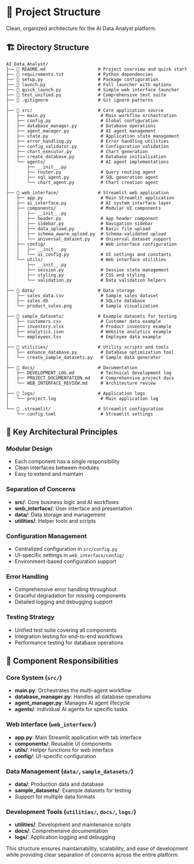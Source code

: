 # 📁 Project Structure

Clean, organized architecture for the AI Data Analyst platform.

## 🏗️ Directory Structure

```
AI_Data_Analyst/
├── 📄 README.md                    # Project overview and quick start
├── 📄 requirements.txt             # Python dependencies
├── 📄 setup.py                     # Package configuration
├── 📄 launch.py                    # Full launcher with options
├── 📄 quick_launch.py              # Simple web interface launcher
├── 📄 test_unified.py              # Comprehensive test suite
├── 📄 .gitignore                   # Git ignore patterns
│
├── 📁 src/                         # Core application source
│   ├── main.py                     # Main workflow orchestration
│   ├── config.py                   # Global configuration
│   ├── database_manager.py         # Database operations
│   ├── agent_manager.py            # AI agent management
│   ├── state.py                    # Application state management
│   ├── error_handling.py           # Error handling utilities
│   ├── config_validator.py         # Configuration validation
│   ├── chart_executor.py           # Chart generation
│   ├── create_database.py          # Database initialization
│   └── agents/                     # AI agent implementations
│       ├── __init__.py
│       ├── router.py               # Query routing agent
│       ├── sql_agent.py            # SQL generation agent
│       └── chart_agent.py          # Chart creation agent
│
├── 📁 web_interface/               # Streamlit web application
│   ├── app.py                      # Main Streamlit application
│   ├── ai_interface.py             # AI system interface layer
│   ├── components/                 # Modular UI components
│   │   ├── __init__.py
│   │   ├── header.py               # App header component
│   │   ├── sidebar.py              # Navigation sidebar
│   │   ├── data_upload.py          # Basic file upload
│   │   ├── schema_aware_upload.py  # Schema-validated upload
│   │   └── universal_dataset.py    # Universal dataset support
│   ├── config/                     # Web interface configuration
│   │   ├── __init__.py
│   │   └── ui_config.py            # UI settings and constants
│   └── utils/                      # Web interface utilities
│       ├── __init__.py
│       ├── session.py              # Session state management
│       ├── styling.py              # CSS and styling
│       └── validation.py           # Data validation helpers
│
├── 📁 data/                        # Data storage
│   ├── sales_data.csv              # Sample sales dataset
│   ├── sales.db                    # SQLite database
│   └── product_sales.png           # Sample visualization
│
├── 📁 sample_datasets/             # Example datasets for testing
│   ├── customers.csv               # Customer data example
│   ├── inventory.xlsx              # Product inventory example
│   ├── analytics.json              # Website analytics example
│   └── employees.tsv               # Employee data example
│
├── 📁 utilities/                   # Utility scripts and tools
│   ├── enhance_database.py         # Database optimization tool
│   └── create_sample_datasets.py   # Sample data generator
│
├── 📁 docs/                        # Documentation
│   ├── DEVELOPMENT_LOG.md          # Technical development log
│   ├── PROJECT_DOCUMENTATION.md    # Comprehensive project docs
│   └── WEB_INTERFACE_REVIEW.md     # Architecture review
│
├── 📁 logs/                        # Application logs
│   └── project.log                 # Main application log
│
└── 📁 .streamlit/                  # Streamlit configuration
    └── config.toml                 # Streamlit settings
```

## 🎯 Key Architectural Principles

### **Modular Design**
- Each component has a single responsibility
- Clean interfaces between modules
- Easy to extend and maintain

### **Separation of Concerns**
- **src/**: Core business logic and AI workflows
- **web_interface/**: User interface and presentation
- **data/**: Data storage and management
- **utilities/**: Helper tools and scripts

### **Configuration Management**
- Centralized configuration in `src/config.py`
- UI-specific settings in `web_interface/config/`
- Environment-based configuration support

### **Error Handling**
- Comprehensive error handling throughout
- Graceful degradation for missing components
- Detailed logging and debugging support

### **Testing Strategy**
- Unified test suite covering all components
- Integration testing for end-to-end workflows
- Performance testing for database operations

## 🔧 Component Responsibilities

### **Core System (`src/`)**
- **main.py**: Orchestrates the multi-agent workflow
- **database_manager.py**: Handles all database operations
- **agent_manager.py**: Manages AI agent lifecycle
- **agents/**: Individual AI agents for specific tasks

### **Web Interface (`web_interface/`)**
- **app.py**: Main Streamlit application with tab interface
- **components/**: Reusable UI components
- **utils/**: Helper functions for web interface
- **config/**: UI-specific configuration

### **Data Management (`data/`, `sample_datasets/`)**
- **data/**: Production data and database
- **sample_datasets/**: Example datasets for testing
- Support for multiple data formats

### **Development Tools (`utilities/`, `docs/`, `logs/`)**
- **utilities/**: Development and maintenance scripts
- **docs/**: Comprehensive documentation
- **logs/**: Application logging and debugging

This structure ensures maintainability, scalability, and ease of development while providing clear separation of concerns across the entire platform.

